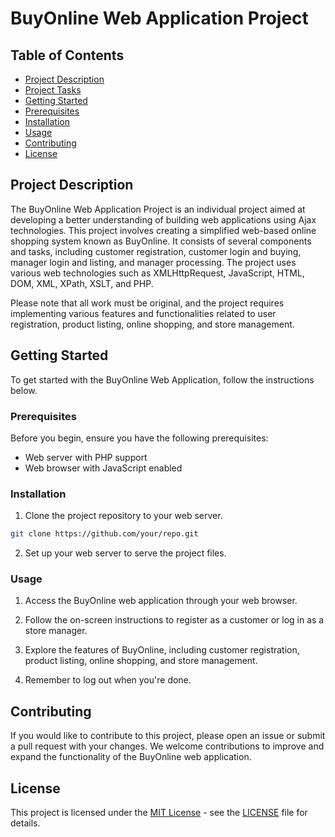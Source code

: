 # BuyOnline Web Application Project

## Table of Contents
- [Project Description](#project-description)
- [Project Tasks](#project-tasks)
- [Getting Started](#getting-started)
- [Prerequisites](#prerequisites)
- [Installation](#installation)
- [Usage](#usage)
- [Contributing](#contributing)
- [License](#license)

## Project Description
The BuyOnline Web Application Project is an individual project aimed at developing a better understanding of building web applications using Ajax technologies. This project involves creating a simplified web-based online shopping system known as BuyOnline. It consists of several components and tasks, including customer registration, customer login and buying, manager login and listing, and manager processing. The project uses various web technologies such as XMLHttpRequest, JavaScript, HTML, DOM, XML, XPath, XSLT, and PHP.

Please note that all work must be original, and the project requires implementing various features and functionalities related to user registration, product listing, online shopping, and store management.

## Getting Started
To get started with the BuyOnline Web Application, follow the instructions below.

### Prerequisites
Before you begin, ensure you have the following prerequisites:
- Web server with PHP support
- Web browser with JavaScript enabled

### Installation
1. Clone the project repository to your web server.

```bash
git clone https://github.com/your/repo.git
```

2. Set up your web server to serve the project files.

### Usage
1. Access the BuyOnline web application through your web browser.

2. Follow the on-screen instructions to register as a customer or log in as a store manager.

3. Explore the features of BuyOnline, including customer registration, product listing, online shopping, and store management.

4. Remember to log out when you're done.

## Contributing
If you would like to contribute to this project, please open an issue or submit a pull request with your changes. We welcome contributions to improve and expand the functionality of the BuyOnline web application.

## License
This project is licensed under the [MIT License](LICENSE) - see the [LICENSE](LICENSE) file for details.